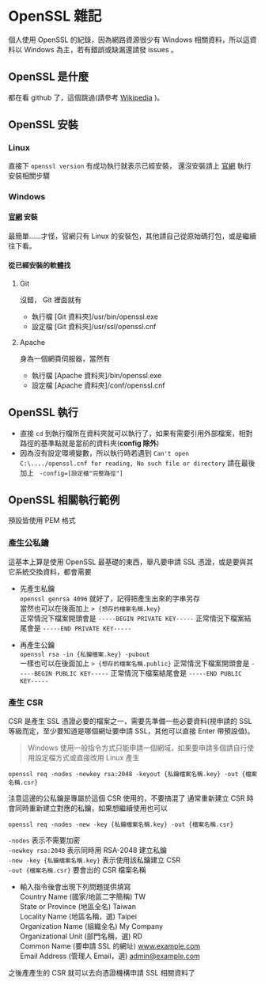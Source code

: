 # OpenSSL 雜記

個人使用 OpenSSL 的紀錄，因為網路資源很少有 Windows 相關資料，所以這資料以 Windows 為主，若有錯誤或缺漏還請發 issues 。

## OpenSSL 是什麼
都在看 github 了，這個跳過(請參考 [Wikipedia](https://zh.wikipedia.org/zh-tw/OpenSSL) )。

## OpenSSL 安裝
### Linux
直接下 `openssl version` 有成功執行就表示已經安裝，
還沒安裝請上 [官網](https://www.openssl.org/) 執行安裝相關步驟

### Windows
#### [官網](https://www.openssl.org/) 安裝
最簡單……才怪，官網只有 Linux 的安裝包，其他請自己從原始碼打包，或是繼續往下看。

#### 從已經安裝的軟體找
1. Git

	沒錯， Git 裡面就有
	* 執行檔 [Git 資料夾]/usr/bin/openssl.exe
	* 設定檔 [Git 資料夾]/usr/ssl/openssl.cnf

1. Apache

	身為一個網頁伺服器，當然有
	* 執行檔 [Apache 資料夾]/bin/openssl.exe
	* 設定檔 [Apache 資料夾]/conf/openssl.cnf

## OpenSSL 執行
* 直接 `cd` 到執行檔所在資料夾就可以執行了，如果有需要引用外部檔案，相對路徑的基準點就是當前的資料夾(**config 除外**)
* 因為沒有設定環境變數，所以執行時若遇到 `Can't open C:\..../openssl.cnf for reading, No such file or directory` 請在最後加上 ` -config=[設定檔"完整路徑"]`

## OpenSSL 相關執行範例
預設皆使用 PEM 格式

### 產生公私鑰
這基本上算是使用 OpenSSL 最基礎的東西，舉凡要申請 SSL 憑證，或是要與其它系統交換資料，都會需要
* 先產生私鑰  
`openssl genrsa 4096` 就好了，記得把產生出來的字串另存  
當然也可以在後面加上 `> {想存的檔案名稱.key}`  
正常情況下檔案開頭會是 `-----BEGIN PRIVATE KEY-----`
正常情況下檔案結尾會是 `-----END PRIVATE KEY-----`

* 再產生公鑰  
`openssl rsa -in {私鑰檔案.key} -pubout`  
一樣也可以在後面加上 `> {想存的檔案名稱.public}`
正常情況下檔案開頭會是 `-----BEGIN PUBLIC KEY-----`
正常情況下檔案結尾會是 `-----END PUBLIC KEY-----`

### 產生 CSR
CSR 是產生 SSL 憑證必要的檔案之一，需要先準備一些必要資料(視申請的 SSL 等級而定，至少要知道是哪個網址要申請 SSL，其他可以直接 Enter 帶預設值)。
> Windows 使用一般指令方式只能申請一個網域，如果要申請多個請自行使用設定檔方式或直接改用 Linux 產生
```
openssl req -nodes -newkey rsa:2048 -keyout {私鑰檔案名稱.key} -out {檔案名稱.csr}
```
注意這邊的公私鑰是專屬於這個 CSR 使用的，不要搞混了
通常重新建立 CSR 時會同時重新建立對應的私鑰，如果想繼續使用也可以
```
openssl req -nodes -new -key {私鑰檔案名稱.key} -out {檔案名稱.csr}
```
`-nodes` 表示不需要加密  
`-newkey rsa:2048` 表示同時用 RSA-2048 建立私鑰  
`-new -key {私鑰檔案名稱.key}` 表示使用該私鑰建立 CSR  
`-out {檔案名稱.csr}` 要會出的 CSR 檔案名稱

* 輸入指令後會出現下列問題提供填寫  
Country Name (國家/地區二字簡稱) TW  
State or Province (地區全名) Taiwan  
Locality Name (地區名稱，選) Taipei  
Organization Name (組織全名) My Company  
Organizational Unit (部門名稱，選) RD  
Common Name (要申請 SSL 的網址) www.example.com  
Email Address (管理人 Email，選) admin@example.com

之後產產生的 CSR 就可以去向憑證機構申請 SSL 相關資料了